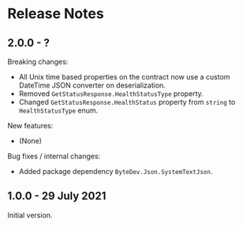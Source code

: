 # Release Notes

## 2.0.0 - ?

Breaking changes:
- All Unix time based properties on the contract now use a custom DateTime JSON converter on deserialization.
- Removed `GetStatusResponse.HealthStatusType` property.
- Changed `GetStatusResponse.HealthStatus` property from `string` to `HealthStatusType` enum.

New features:
- (None)

Bug fixes / internal changes:
- Added package dependency `ByteDev.Json.SystemTextJson`.

## 1.0.0 - 29 July 2021

Initial version.
